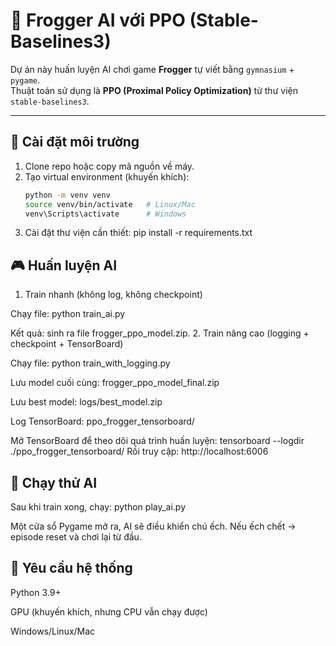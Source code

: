 # 🐸 Frogger AI với PPO (Stable-Baselines3)

Dự án này huấn luyện AI chơi game **Frogger** tự viết bằng `gymnasium` + `pygame`.  
Thuật toán sử dụng là **PPO (Proximal Policy Optimization)** từ thư viện `stable-baselines3`.

---

## 🚀 Cài đặt môi trường

1. Clone repo hoặc copy mã nguồn về máy.  
2. Tạo virtual environment (khuyến khích):
   ```bash
   python -m venv venv
   source venv/bin/activate   # Linux/Mac
   venv\Scripts\activate      # Windows
3. Cài đặt thư viện cần thiết:
   pip install -r requirements.txt

## 🎮 Huấn luyện AI
1. Train nhanh (không log, không checkpoint)

Chạy file:
    python train_ai.py

Kết quả: sinh ra file frogger_ppo_model.zip.
2. Train nâng cao (logging + checkpoint + TensorBoard)

Chạy file:
    python train_with_logging.py

Lưu model cuối cùng: frogger_ppo_model_final.zip

Lưu best model: logs/best_model.zip

Log TensorBoard: ppo_frogger_tensorboard/

Mở TensorBoard để theo dõi quá trình huấn luyện:
    tensorboard --logdir ./ppo_frogger_tensorboard/
Rồi truy cập: http://localhost:6006

## 🎥 Chạy thử AI
Sau khi train xong, chạy:
    python play_ai.py

Một cửa sổ Pygame mở ra, AI sẽ điều khiển chú ếch.
Nếu ếch chết → episode reset và chơi lại từ đầu.

## 📌 Yêu cầu hệ thống
Python 3.9+

GPU (khuyến khích, nhưng CPU vẫn chạy được)

Windows/Linux/Mac